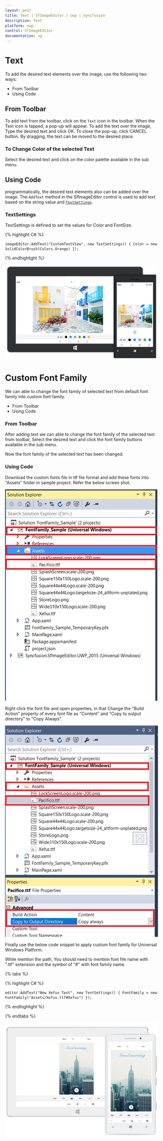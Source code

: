 ```yaml
---
layout: post
title: Text | SfImageEditor | uwp | Syncfusion
description: Text
platform: uwp
control: SfImageEditor
documentation: ug
---
```

# Text

To add the desired text elements over the image, use the following two ways:

* From Toolbar
* Using Code

## From Toolbar

To add text from the toolbar, click on the `Text` icon in the toolbar. When the Text icon is tapped, a pop-up will appear. To add the text over the image, Type the desired text and click OK. To close the pop-up, click CANCEL button. By dragging, the text can be moved to the desired place.

### To Change Color of the selected Text

Select the desired text and click on the color palette available in the sub menu.

## Using Code

programmatically, the desired text elements also can be added over the image. The `AddText` method in the SfImageEditor control is used to add text based on the string value and [`TextSettings`](https://help.syncfusion.com/cr/uwp/sfimageeditor).

### TextSettings

TextSettings is defined to set the values for Color and FontSize.

{% highlight C# %}

    imageEditor.AddText("CustomTextView", new TextSettings() { Color = new SolidColorBrush(Colors.Orange) });

{% endhighlight %}

![](text_images/AddedText.png)

# Custom Font Family

We can able to change the font family of selected text from default font family into custom font family.

   * From Toolbar
   * Using Code

### From Toolbar

After adding text we can able to change the font family of the selected text from toolbar, Select the desired text and click the font family buttons available in the sub menu.
   
Now the font family of the selected text has been changed.

### Using Code

Download the custom fonts file in ttf file format and add these fonts into "Assets" folder in sample project. Refer the below screen shot.

![](text_images/UWPCustomFont1.png)
   
Right click the font file and open properties, in that Change the "Build Action" property of every font file as "Content" and "Copy to output directory" to "Copy Always".
    
![](text_images/UWPCustomFont2.png)
    
Finally use the below code snippet to apply custom font family for Universal Windows Platform.

While mention the path, You should need to mention font file name with ".ttf" extension and the symbol of "#" with font family name.

{% tabs %}

{% highlight C# %}

    editor.AddText("New Xefus Text", new TextSettings() { FontFamily = new FontFamily("Assets/Xefus.ttf#Xefus") });

{% endhighlight %}

{% endtabs %}

![](text_images/FontFamily.png)